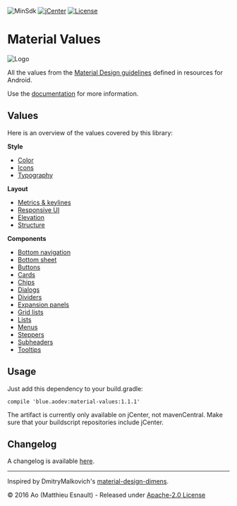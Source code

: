 ![MinSdk](https://img.shields.io/badge/minSdk-16-green.svg)
[![jCenter](https://img.shields.io/badge/jCenter-1.1.1-green.svg)](https://bintray.com/aohayou/maven/material-values/_latestVersion)
[![License](https://img.shields.io/badge/License-Apache--2.0%20-blue.svg)](./LICENSE)

Material Values
===============

![Logo](docs/images/logo.png)

All the values from the [Material Design guidelines](https://material.google.com) defined in resources for Android.

Use the [documentation](https://aodevblue.github.io/MaterialValues/) for more information.


Values
------

Here is an overview of the values covered by this library:

**Style**

- [Color](https://aodevblue.github.io/MaterialValues/style/colors/)
- [Icons](https://aodevblue.github.io/MaterialValues/style/icons/)
- [Typography](https://aodevblue.github.io/MaterialValues/style/typography/)

**Layout**

- [Metrics & keylines](https://aodevblue.github.io/MaterialValues/layout/keylines/)
- [Responsive UI](https://aodevblue.github.io/MaterialValues/layout/responsive_ui/)
- [Elevation](https://aodevblue.github.io/MaterialValues/layout/elevation/)
- [Structure](https://aodevblue.github.io/MaterialValues/layout/structure/)

**Components**

- [Bottom navigation](https://aodevblue.github.io/MaterialValues/component/bottom_navigation/)
- [Bottom sheet](https://aodevblue.github.io/MaterialValues/component/bottom_sheet/)
- [Buttons](https://aodevblue.github.io/MaterialValues/component/buttons/)
- [Cards](https://aodevblue.github.io/MaterialValues/component/card/)
- [Chips](https://aodevblue.github.io/MaterialValues/component/chips/)
- [Dialogs](https://aodevblue.github.io/MaterialValues/component/dialogs/)
- [Dividers](https://aodevblue.github.io/MaterialValues/component/dividers/)
- [Expansion panels](https://aodevblue.github.io/MaterialValues/component/expansion_panels/)
- [Grid lists](https://aodevblue.github.io/MaterialValues/component/grid_lists/)
- [Lists](https://aodevblue.github.io/MaterialValues/component/lists/)
- [Menus](https://aodevblue.github.io/MaterialValues/component/menus/)
- [Steppers](https://aodevblue.github.io/MaterialValues/component/steppers/)
- [Subheaders](https://aodevblue.github.io/MaterialValues/component/subheaders/)
- [Tooltips](https://aodevblue.github.io/MaterialValues/component/tooltips/)


Usage
-----

Just add this dependency to your build.gradle:
```
compile 'blue.aodev:material-values:1.1.1'
```

The artifact is currently only available on jCenter, not mavenCentral.
Make sure that your buildscript repositories include jCenter.


Changelog
---------

A changelog is available [here](https://aodevblue.github.io/MaterialValues/about/changelog/).

-----

Inspired by DmitryMalkovich's [material-design-dimens](https://github.com/DmitryMalkovich/material-design-dimens).

© 2016 Ao (Matthieu Esnault) - Released under [Apache-2.0 License](https://raw.githubusercontent.com/AoDevBlue/MaterialValues/master/LICENSE)

